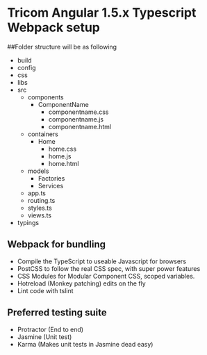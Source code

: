 # Tricom Angular 1.5.x Typescript Webpack setup

##Folder structure will be as following

 - build
 - config
 - css
 - libs
 - src
 	- components
 		- ComponentName
 			- componentname.css
 			- componentname.js
 			- componentname.html
 	- containers
 		- Home
 			- home.css
 			- home.js
 			- home.html
 	- models
 		- Factories
 		- Services
 	+ app.ts
 	+ routing.ts
 	+ styles.ts
 	+ views.ts
 - typings

## Webpack for bundling
 - Compile the TypeScript to useable Javascript for browsers
 - PostCSS to follow the real CSS spec, with super power features
 - CSS Modules for Modular Component CSS, scoped variables.
 - Hotreload (Monkey patching) edits on the fly
 - Lint code with tslint

## Preferred testing suite
 - Protractor (End to end)
 - Jasmine (Unit test)
 - Karma (Makes unit tests in Jasmine dead easy)